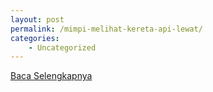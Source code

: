 ```yaml
---
layout: post
permalink: /mimpi-melihat-kereta-api-lewat/
categories:
    - Uncategorized
---
```


[Baca Selengkapnya](/03)